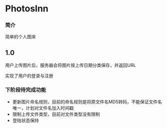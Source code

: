 # PhotosInn

### 简介

简单的个人图床



## 1.0

用户上传图片后，服务器会将图片按上传日期分类保存，并返回URL

实现了用户的登录与注册



### 下阶段待完成功能

- 更新图片命名规则，目前的命名规则是将原文件名MD5转码，不能保证文件名唯一，计划对文件名加入时间戳
- 限制上传文件类型，目前对文件类型没有限制
- 登陆状态保持